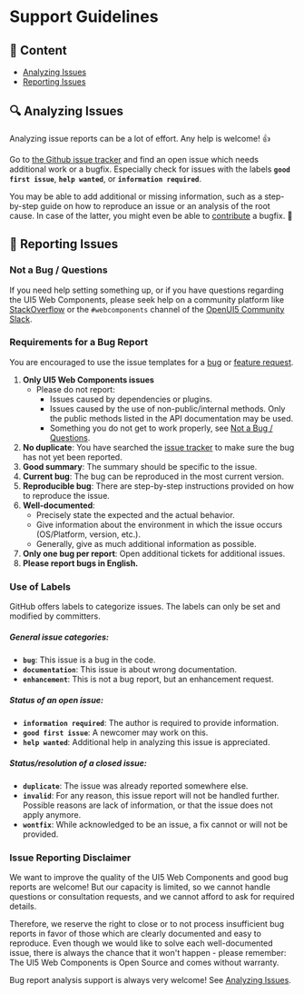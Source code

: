 # Support Guidelines

## 📖 Content

 * [Analyzing Issues](#-analyzing-issues)
 * [Reporting Issues](#-reporting-issues)

## 🔍 Analyzing Issues
Analyzing issue reports can be a lot of effort. Any help is welcome! 👍

Go to [the Github issue tracker](https://github.com/UI5/ui5-webcomponents/issues?state=open) and find an open issue which needs additional work or a bugfix.
Especially check for issues with the labels **`good first issue`**, **`help wanted`**, or **`information required`**.

You may be able to add additional or missing information, such as a step-by-step guide on how to reproduce an issue or an analysis of the root cause. In case of the latter, you might even be able to [contribute](/CONTRIBUTING.md#how-to-contribute) a bugfix. 🙌

## 📝 Reporting Issues
### Not a Bug / Questions
If you need help setting something up, or if you have questions regarding the UI5 Web Components, please seek help on a community platform like [StackOverflow](http://stackoverflow.com/questions/tagged/ui5-webcomponents) or the `#webcomponents` channel of the [OpenUI5 Community Slack](https://ui5-slack-invite.cfapps.eu10.hana.ondemand.com/).

### Requirements for a Bug Report
You are encouraged to use the issue templates for a [bug](/.github/ISSUE_TEMPLATE/bug_report.md) or [feature request](/.github/ISSUE_TEMPLATE/feature_request.md).

1. **Only UI5 Web Components issues**
    * Please do not report:
        * Issues caused by dependencies or plugins.
        * Issues caused by the use of non-public/internal methods. Only the public methods listed in the API documentation may be used.
        * Something you do not get to work properly, see [Not a Bug / Questions](#not-a-bug--questions).
2. **No duplicate**: You have searched the [issue tracker](https://github.com/issues?utf8=%E2%9C%93&q=is%3Aopen+is%3Aissue+repo%3ASAP%2Fui5-webcomponents) to make sure the bug has not yet been reported.
3. **Good summary**: The summary should be specific to the issue.
4. **Current bug**: The bug can be reproduced in the most current version.
5. **Reproducible bug**: There are step-by-step instructions provided on how to reproduce the issue.
6. **Well-documented**:
    * Precisely state the expected and the actual behavior.
    * Give information about the environment in which the issue occurs (OS/Platform, version, etc.).
    * Generally, give as much additional information as possible.
8. **Only one bug per report**: Open additional tickets for additional issues.
9. **Please report bugs in English.**

### Use of Labels
GitHub offers labels to categorize issues. The labels can only be set and modified by committers.

##### General issue categories:
* **`bug`**: This issue is a bug in the code.
* **`documentation`**: This issue is about wrong documentation.
* **`enhancement`**: This is not a bug report, but an enhancement request.

##### Status of an open issue:
* **`information required`**: The author is required to provide information.
* **`good first issue`**: A newcomer may work on this.
* **`help wanted`**: Additional help in analyzing this issue is appreciated.

##### Status/resolution of a closed issue:
* **`duplicate`**: The issue was already reported somewhere else.
* **`invalid`**: For any reason, this issue report will not be handled further. Possible reasons are lack of information, or that the issue does not apply anymore.
* **`wontfix`**: While acknowledged to be an issue, a fix cannot or will not be provided.

### Issue Reporting Disclaimer
We want to improve the quality of the UI5 Web Components and good bug reports are welcome! But our capacity is limited, so we cannot handle questions or consultation requests, and we cannot afford to ask for required details.

Therefore, we reserve the right to close or to not process insufficient bug reports in favor of those which are clearly documented and easy to reproduce. Even though we would like to solve each well-documented issue, there is always the chance that it won't happen - please remember: The UI5 Web Components is Open Source and comes without warranty.

Bug report analysis support is always very welcome! See [Analyzing Issues](#-analyzing-issues).
